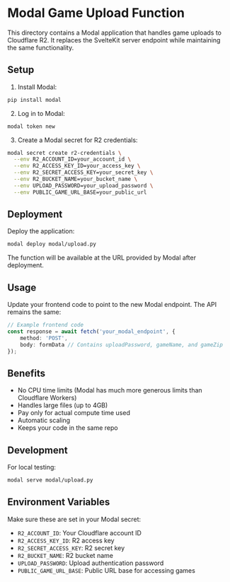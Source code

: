 # Modal Game Upload Function

This directory contains a Modal application that handles game uploads to Cloudflare R2. It replaces the SvelteKit server endpoint while maintaining the same functionality.

## Setup

1. Install Modal:

```bash
pip install modal
```

2. Log in to Modal:

```bash
modal token new
```

3. Create a Modal secret for R2 credentials:

```bash
modal secret create r2-credentials \
  --env R2_ACCOUNT_ID=your_account_id \
  --env R2_ACCESS_KEY_ID=your_access_key \
  --env R2_SECRET_ACCESS_KEY=your_secret_key \
  --env R2_BUCKET_NAME=your_bucket_name \
  --env UPLOAD_PASSWORD=your_upload_password \
  --env PUBLIC_GAME_URL_BASE=your_public_url
```

## Deployment

Deploy the application:

```bash
modal deploy modal/upload.py
```

The function will be available at the URL provided by Modal after deployment.

## Usage

Update your frontend code to point to the new Modal endpoint. The API remains the same:

```typescript
// Example frontend code
const response = await fetch('your_modal_endpoint', {
	method: 'POST',
	body: formData // Contains uploadPassword, gameName, and gameZip
});
```

## Benefits

- No CPU time limits (Modal has much more generous limits than Cloudflare Workers)
- Handles large files (up to 4GB)
- Pay only for actual compute time used
- Automatic scaling
- Keeps your code in the same repo

## Development

For local testing:

```bash
modal serve modal/upload.py
```

## Environment Variables

Make sure these are set in your Modal secret:

- `R2_ACCOUNT_ID`: Your Cloudflare account ID
- `R2_ACCESS_KEY_ID`: R2 access key
- `R2_SECRET_ACCESS_KEY`: R2 secret key
- `R2_BUCKET_NAME`: R2 bucket name
- `UPLOAD_PASSWORD`: Upload authentication password
- `PUBLIC_GAME_URL_BASE`: Public URL base for accessing games
